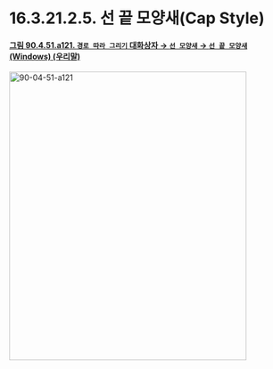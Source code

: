 # 16.3.21.2.5. 선 끝 모양새(Cap Style)

<a id="90-04-51-a121"></a>

#### [그림 90.4.51.a121. `경로 따라 그리기` 대화상자 → `선 모양새` → `선 끝 모양새` (Windows) (우리말)](./90-04-0051-stroke_path.md#90-04-51-a121)
<img width="425" height="518" alt="90-04-51-a121" src="https://github.com/user-attachments/assets/329aa05d-1edc-4030-bfde-a7832c5aa77e" />